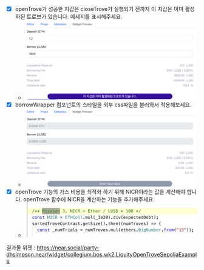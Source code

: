 - [x] openTrove가 성공한 지갑은 closeTrove가 실행되기 전까지 이 지갑은 이미 활성화된 트로브가 있습니다. 메세지를 표시해주세요.
    - ![mission_open_trove.png](mission_open_trove.png)
- [x] borrowWrapper 컴포넌트의 스타일을 외부 css파일을 불러와서 적용해보세요.
    - ![mission_css.png](mission_css.png)
- [x] openTrove 기능의 가스 비용을 최적화 하기 위해 NICR이라는 값을 계산해야 합니다. openTrove 함수에 NICR을 계산하는 기능을 추가해주세요.
    - ![mission_nicr.png](mission_nicr.png)

결과물 위젯 : https://near.social/party-dhsimpson.near/widget/collegium.bos.wk2.LiquityOpenTroveSepoliaExample